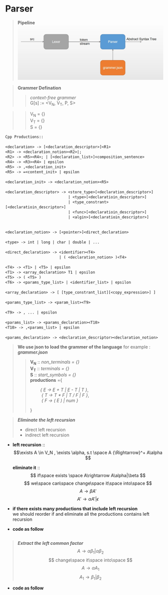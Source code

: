 # Parser
> **Pipeline**
![](workstream.jpg)

> **Grammer Defination**
>>*context-free grammer* \
G[s] := <V<sub>N</sub>, V<sub>T</sub>, P, S>

>>V<sub>N</sub> = {} \
V<sub>T</sub> = {} \
S = {}


    Cpp Productions::

    <declaration> -> [<declaration_descriptor>]<R1>
    <R1> -> <declaration_notion><R2>|;
    <R2> -> <R5><R4>; | [<declaration_list>]<composition_sentence>
    <R4> -> <R3><R4> | epsilon 
    <R5> -> ,<declaration_init>
    <R5> -> =<content_init> | epsilon 

    <declaration_init> -> <declaration_notion><R5>

    <declaration_descriptor> -> <store_type>[<declaration_descriptor>]
                                | <type>[<declaratioin_descriptor>]
                                | <type_constrant>[<declaratioin_descriptor>]
                                | <func>[<declaratioin_descriptor>]
                                | <algin>[<declaratioin_descriptor>]


    <declaration_notion> -> [<pointer>]<direct_declaration>

    <type> -> int | long | char | double | ...

    <direct_declaration> -> <identifier><T4>
                            | ( <declaration_notion> )<T4>

    <T4> -> <T1> | <T5> | epsilon
    <T1> -> <array_declaration> T1 | epsilon
    <T5> -> ( <T5> )
    <T6> -> <params_type_list> | <identifier_list> | epsilon

    <array_declaration> -> [ [type_constrant_list][<copy_expression>] ]

    <params_type_list> -> <param_list><T9>

    <T9> -> , ... | epsilon

    <params_list> -> <params_declaration><T10>
    <T10> -> ,<params_list> | epsilon

    <params_declaration> -> <declaration_descriptor><declaration_notion>


> **We use json to load the grammer of the language** 
> for example : ***grammer.json***
>> **V<sub>N</sub>** :: *non_terminals = {}* \
>> **V<sub>T</sub>** :: *terminals = {}* \
>> **S** :: *start_symbols = {}* \
>> **productions** ={
>>          <p>&emsp; &emsp;*{ E -> E + T | E - T | T }*, \
>> &emsp; &emsp;            *{ T -> T * F | T / F | F }*, \
>> &emsp; &emsp;            *{ F -> ( E ) | num }*</p>
    }  

> ***Eliminate the left recursion***
> - direct left recursion
> - indirect left recursion
-
    **left recursion** ::
  $$\exists A \in V_N , \exists \alpha, s.t \space A {\Rightarrow}^+ A\alpha $$

    **eliminate it** ::  
  $$ if\space  exists \space A\rightarrow A\alpha|\beta  $$
  $$ we\space can\space change\space it\space into\space  $$
  $$ A \rightarrow \beta A'$$
  $$ A' \rightarrow \alpha A' | \epsilon $$
- 
  **if there exists many productions that include left recursion** \
  we should reorder if and eliminate all the productions contains left recursion 
- **code as follow**
    ```

    ```
> ***Extract the left common factor***
> $$ A \rightarrow \alpha\beta_1 | \alpha\beta_2 $$
> $$ change\space it\space into\space  $$
> $$ A \rightarrow \alpha A_1 $$
> $$ A_1 \rightarrow \beta_1 | \beta_2 $$
- **code as follow**
    ```

    ```
